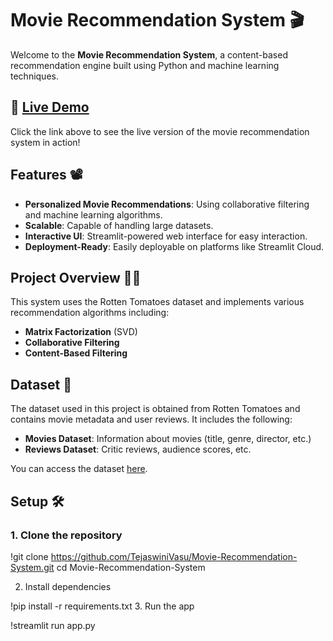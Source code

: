 # Movie Recommendation System 🎬

Welcome to the **Movie Recommendation System**, a content-based recommendation engine built using Python and machine learning techniques.

## 🔗 [Live Demo](https://movie-recommendation-system-pqgyiyrhpe2ft4unss9bap.streamlit.app/)
Click the link above to see the live version of the movie recommendation system in action!


## Features 📽️
- **Personalized Movie Recommendations**: Using collaborative filtering and machine learning algorithms.
- **Scalable**: Capable of handling large datasets.
- **Interactive UI**: Streamlit-powered web interface for easy interaction.
- **Deployment-Ready**: Easily deployable on platforms like Streamlit Cloud.

## Project Overview 🧑‍💻
This system uses the Rotten Tomatoes dataset and implements various recommendation algorithms including:
- **Matrix Factorization** (SVD)
- **Collaborative Filtering**
- **Content-Based Filtering**

## Dataset 🎥
The dataset used in this project is obtained from Rotten Tomatoes and contains movie metadata and user reviews. It includes the following:
- **Movies Dataset**: Information about movies (title, genre, director, etc.)
- **Reviews Dataset**: Critic reviews, audience scores, etc.

You can access the dataset [here](https://drive.google.com/drive/u/0/folders/1mqxc2TINd7Mf01fAKIZdLg3fYWDzK284).

## Setup 🛠️

### 1. Clone the repository

!git clone https://github.com/TejaswiniVasu/Movie-Recommendation-System.git
cd Movie-Recommendation-System


2. Install dependencies


!pip install -r requirements.txt
3. Run the app

!streamlit run app.py

